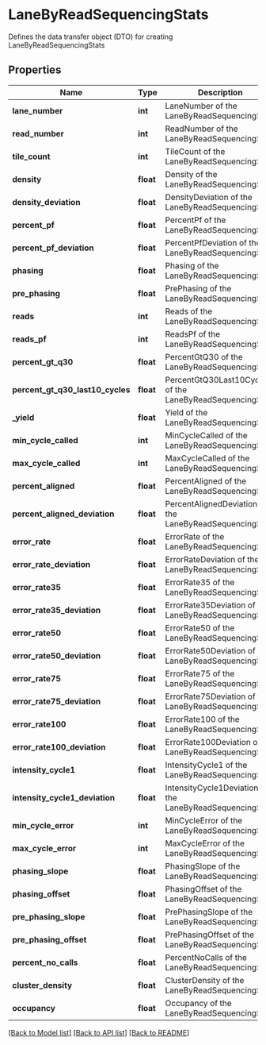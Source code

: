 # LaneByReadSequencingStats

Defines the data transfer object (DTO) for creating LaneByReadSequencingStats
## Properties
Name | Type | Description | Notes
------------ | ------------- | ------------- | -------------
**lane_number** | **int** | LaneNumber of the LaneByReadSequencingStats | 
**read_number** | **int** | ReadNumber of the LaneByReadSequencingStats | 
**tile_count** | **int** | TileCount of the LaneByReadSequencingStats | [optional] 
**density** | **float** | Density of the LaneByReadSequencingStats | [optional] 
**density_deviation** | **float** | DensityDeviation of the LaneByReadSequencingStats | [optional] 
**percent_pf** | **float** | PercentPf of the LaneByReadSequencingStats | [optional] 
**percent_pf_deviation** | **float** | PercentPfDeviation of the LaneByReadSequencingStats | [optional] 
**phasing** | **float** | Phasing of the LaneByReadSequencingStats | [optional] 
**pre_phasing** | **float** | PrePhasing of the LaneByReadSequencingStats | [optional] 
**reads** | **int** | Reads of the LaneByReadSequencingStats | [optional] 
**reads_pf** | **int** | ReadsPf of the LaneByReadSequencingStats | [optional] 
**percent_gt_q30** | **float** | PercentGtQ30 of the LaneByReadSequencingStats | [optional] 
**percent_gt_q30_last10_cycles** | **float** | PercentGtQ30Last10Cycles of the LaneByReadSequencingStats | [optional] 
**_yield** | **float** | Yield of the LaneByReadSequencingStats | [optional] 
**min_cycle_called** | **int** | MinCycleCalled of the LaneByReadSequencingStats | [optional] 
**max_cycle_called** | **int** | MaxCycleCalled of the LaneByReadSequencingStats | [optional] 
**percent_aligned** | **float** | PercentAligned of the LaneByReadSequencingStats | [optional] 
**percent_aligned_deviation** | **float** | PercentAlignedDeviation of the LaneByReadSequencingStats | [optional] 
**error_rate** | **float** | ErrorRate of the LaneByReadSequencingStats | [optional] 
**error_rate_deviation** | **float** | ErrorRateDeviation of the LaneByReadSequencingStats | [optional] 
**error_rate35** | **float** | ErrorRate35 of the LaneByReadSequencingStats | [optional] 
**error_rate35_deviation** | **float** | ErrorRate35Deviation of the LaneByReadSequencingStats | [optional] 
**error_rate50** | **float** | ErrorRate50 of the LaneByReadSequencingStats | [optional] 
**error_rate50_deviation** | **float** | ErrorRate50Deviation of the LaneByReadSequencingStats | [optional] 
**error_rate75** | **float** | ErrorRate75 of the LaneByReadSequencingStats | [optional] 
**error_rate75_deviation** | **float** | ErrorRate75Deviation of the LaneByReadSequencingStats | [optional] 
**error_rate100** | **float** | ErrorRate100 of the LaneByReadSequencingStats | [optional] 
**error_rate100_deviation** | **float** | ErrorRate100Deviation of the LaneByReadSequencingStats | [optional] 
**intensity_cycle1** | **float** | IntensityCycle1 of the LaneByReadSequencingStats | [optional] 
**intensity_cycle1_deviation** | **float** | IntensityCycle1Deviation of the LaneByReadSequencingStats | [optional] 
**min_cycle_error** | **int** | MinCycleError of the LaneByReadSequencingStats | [optional] 
**max_cycle_error** | **int** | MaxCycleError of the LaneByReadSequencingStats | [optional] 
**phasing_slope** | **float** | PhasingSlope of the LaneByReadSequencingStats | [optional] 
**phasing_offset** | **float** | PhasingOffset of the LaneByReadSequencingStats | [optional] 
**pre_phasing_slope** | **float** | PrePhasingSlope of the LaneByReadSequencingStats | [optional] 
**pre_phasing_offset** | **float** | PrePhasingOffset of the LaneByReadSequencingStats | [optional] 
**percent_no_calls** | **float** | PercentNoCalls of the LaneByReadSequencingStats | [optional] 
**cluster_density** | **float** | ClusterDensity of the LaneByReadSequencingStats | [optional] 
**occupancy** | **float** | Occupancy of the LaneByReadSequencingStats | [optional] 

[[Back to Model list]](../README.md#documentation-for-models) [[Back to API list]](../README.md#documentation-for-api-endpoints) [[Back to README]](../README.md)


